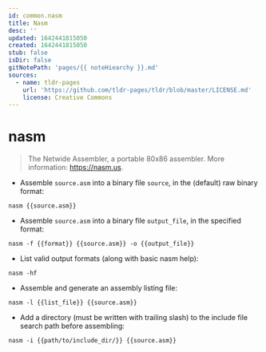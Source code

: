 ```yaml
---
id: common.nasm
title: Nasm
desc: ''
updated: 1642441815050
created: 1642441815050
stub: false
isDir: false
gitNotePath: 'pages/{{ noteHiearchy }}.md'
sources:
  - name: tldr-pages
    url: 'https://github.com/tldr-pages/tldr/blob/master/LICENSE.md'
    license: Creative Commons
---
```

# nasm

> The Netwide Assembler, a portable 80x86 assembler.
> More information: <https://nasm.us>.

- Assemble `source.asm` into a binary file `source`, in the (default) raw binary format:

`nasm {{source.asm}}`

- Assemble `source.asm` into a binary file `output_file`, in the specified format:

`nasm -f {{format}} {{source.asm}} -o {{output_file}}`

- List valid output formats (along with basic nasm help):

`nasm -hf`

- Assemble and generate an assembly listing file:

`nasm -l {{list_file}} {{source.asm}}`

- Add a directory (must be written with trailing slash) to the include file search path before assembling:

`nasm -i {{path/to/include_dir/}} {{source.asm}}`

